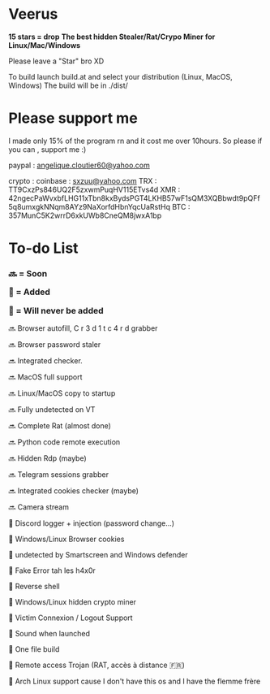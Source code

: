 # Veerus
**15 stars = drop**
**The best hidden Stealer/Rat/Crypo Miner for Linux/Mac/Windows**

Please leave a "Star" bro XD

To build launch build.at and select your distribution (Linux, MacOS, Windows)
The build will be in ./dist/


<h1>Please support me</h1>
I made only 15% of the program rn and it cost me over 10hours. So please if you can , support me :)


paypal : angelique.cloutier60@yahoo.com 

crypto :
coinbase : sxzuu@yahoo.com
TRX : TT9CxzPs846UQ2F5zxwmPuqHV115ETvs4d
XMR : 42ngecPaWvxbfLHG11xTbn8kxBydsPGT4LKHB57wF1sQM3XQBbwdt9pQFf5q8umxgkNNqm8AYz9NaXorfdHbnYqcUaRstHq
BTC : 357MunC5K2wrrD6xkUWb8CneQM8jwxA1bp





<h1>To-do List</h1>

<h3>


🔜 = Soon


💚 = Added


🚫 = Will never be added</h3>

🔜 Browser autofill, C r 3 d 1 t  c 4 r d grabber

🔜 Browser password staler

🔜 Integrated checker.

🔜 MacOS full support

🔜 Linux/MacOS copy to startup

🔜 Fully undetected on VT

🔜 Complete Rat (almost done)

🔜 Python code remote execution

🔜 Hidden Rdp (maybe)

🔜 Telegram sessions grabber

🔜 Integrated cookies checker (maybe)

🔜 Camera stream



💚 Discord logger + injection (password change...)

💚 Windows/Linux Browser cookies 

💚 undetected by Smartscreen and Windows defender

💚 Fake Error tah les h4x0r

💚 Reverse shell

💚 Windows/Linux hidden crypto miner

💚 Victim Connexion / Logout Support

💚 Sound when launched

💚 One file build

💚 Remote access Trojan (RAT, accès à distance 🇫🇷)



🚫 Arch Linux support cause I don't have this os and I have the flemme frère
